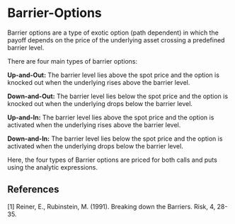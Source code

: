 # Barrier-Options
Barrier options are a type of exotic option (path dependent) in which the payoff depends on the price of the underlying asset crossing a predefined barrier level.

There are four main types of barrier options:

**Up-and-Out:** The barrier level lies above the spot price and the option is knocked out when the underlying rises above the barrier level.

**Down-and-Out:** The barrier level lies below the spot price and the option is knocked out when the underlying drops below the barrier level.

**Up-and-In:** The barrier level lies above the spot price and the option is activated when the underlying rises above the barrier level.

**Down-and-In:** The barrier level lies below the spot price and the option is activated when the underlying drops below the barrier level.

Here, the four types of Barrier options are priced for both calls and puts using the analytic expressions.

## References
<a id="1">[1]</a> 
Reiner, E., Rubinstein, M. (1991). 
Breaking down the Barriers. 
Risk, 4, 28-35.
